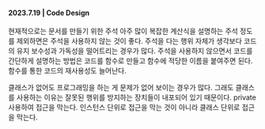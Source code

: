 #### 2023.7.19 | Code Design

현재적으로는 문서를 만들기 위한 주석 아주 많이 복잡한 계산식을 설명하는 주석 정도를 제외하면은 주석을 사용하지 않는 것이 좋다. 주석을 다는 행위 자체가 생각보다 코드의 유지 보수성과 가독성을 떨어트리는 경우가 많다. 주석을 사용하지 않으면서 코드를 간단하게 설명하는 방법은 코드를 함수로 만들고 함수에 적당한 이름을 붙여주면 된다. 함수를 통한 코드의 재사용성도 늘어난다.

클래스가 없어도 프로그래밍을 하는 게 문제가 없어 보이는 경우가 많다. 그래도 클래스를 사용하는 이유는 잘못된 행위를 방지하는 장치들이 내포되어 있기 때문이다. private 사용하여 접근을 막는다. 인스턴스 단위로 접근을 막는 것이 아니라 클래스 단위로 접근을 막는다.